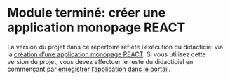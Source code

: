 # <a name="completed-module-create-a-react-single-page-app"></a>Module terminé: créer une application monopage REACT

La version du projet dans ce répertoire reflète l’exécution du didacticiel via la [création d’une application monopage REACT](https://docs.microsoft.com/graph/training/react-tutorial?tutorial-step=1). Si vous utilisez cette version du projet, vous devez effectuer le reste du didacticiel en commençant par [enregistrer l’application dans le portail](https://docs.microsoft.com/graph/training/react-tutorial?tutorial-step=2).